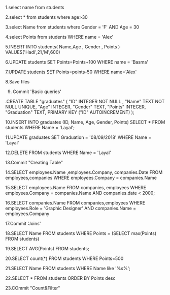 1.select name from students

2.select * from students where age>30

3.select Name from students where Gender = 'F' AND Age = 30

4.select Points from students WHERE name = 'Alex'

5.INSERT INTO students( Name,Age , Gender , Points ) VALUES('Hadi',21,'M',600)

6.UPDATE students SET Points=Points+100 WHERE name = 'Basma'

7.UPDATE students SET Points=points-50 WHERE name='Alex'

8.Save files

9. Commit 'Basic queries'

.CREATE TABLE "graduates" (
"ID" INTEGER  NOT NULL ,
"Name" TEXT NOT NULL UNIQUE,
"Age" INTEGER,
"Gender" TEXT,
"Points" INTEGER,
"Graduation" TEXT,
PRIMARY KEY ("ID" AUTOINCREMENT)
);

10.INSERT INTO graduates (ID, Name, Age, Gender, Points)
SELECT * FROM students
WHERE Name = 'Layal';

11.UPDATE graduates
SET Graduation = '08/09/2018'
WHERE Name = 'Layal'

12.DELETE FROM students
WHERE Name = 'Layal'

13.Commit "Creating Table"

14.SELECT employees.Name ,employees.Company, companies.Date
FROM employees,companies
WHERE  employees.Company = companies.Name

15.SELECT employees.Name FROM companies, employees WHERE employees.Company = companies.Name AND companies.date < 2000; 

16.SELECT companies.Name FROM companies,employees WHERE employees.Role = 'Graphic Designer' AND companies.Name = employees.Company

17.Commit 'Joins'

18.SELECT Name FROM students WHERE Points = (SELECT max(Points) FROM students)

19.SELECT AVG(Points) FROM students;

20.SELECT count(*) FROM students WHERE Points=500

21.SELECT Name FROM students WHERE Name like '%s%';

22.SELECT * FROM students ORDER BY Points desc


23.COmmit "Count&Filter"

